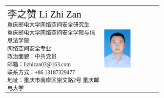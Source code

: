 <table border="0">
<html>
  <tr>
    <td width="60%">
      <body>
      <font style="font-family:宋体" font size="6">李之赞 Li Zhi Zan</font><br />
      <font style="font-family:宋体" font size="4">重庆邮电大学网络空间安全研究生</font><br />
      <font style="font-family:宋体" font size="4">重庆邮电大学网络空间安全学院与信息法学院</font><br />
      <font style="font-family:宋体" font size="4">网络空间安全专业</font><br />
      <font style="font-family:宋体" font size="4">政治面貌：中共党员</font><br />
      <font style="font-family:宋体" font size="4">邮箱：lizhizan03@163.com</font><br />
      <font style="font-family:宋体" font size="4">联系方式：+86 13187329477</font><br />
      <font style="font-family:宋体" font size="4">地址：重庆市南岸区崇文路2号 重庆邮电大学</font><br />
        </body>
    </td>
    <td width="35%">
      <img src="/zhaopian.jpg"  width="50%">      
    </td>
  </tr>
  </html>
</table>
